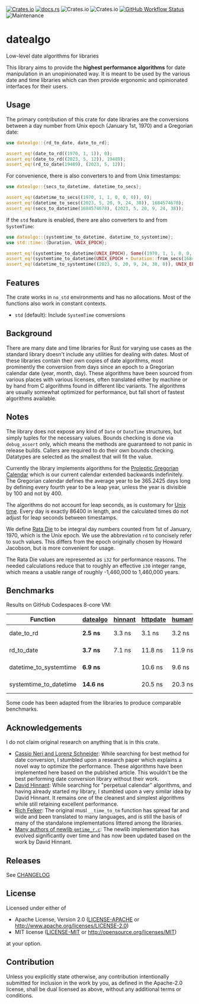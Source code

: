 [![Crates.io](https://img.shields.io/crates/v/datealgo)](https://crates.io/crates/datealgo)
[![docs.rs](https://img.shields.io/docsrs/datealgo)](https://docs.rs/datealgo/latest/datealgo/)
![Crates.io](https://img.shields.io/crates/l/datealgo)
![Crates.io](https://img.shields.io/crates/d/datealgo)
[![GitHub Workflow Status](https://github.com/nakedible/datealgo-rs/actions/workflows/ci.yml/badge.svg)](https://github.com/nakedible/datealgo-rs/actions/workflows/ci.yml)
![Maintenance](https://img.shields.io/maintenance/yes/2023)

# datealgo

Low-level date algorithms for libraries

This library aims to provide the **highest performance algorithms** for date
manipulation in an unopinionated way. It is meant to be used by the various
date and time libraries which can then provide ergonomic and opinionated
interfaces for their users.

## Usage

The primary contribution of this crate for date libraries are the
conversions between a day number from Unix epoch (January 1st, 1970) and a
Gregorian date:

```rust
use datealgo::{rd_to_date, date_to_rd};

assert_eq!(date_to_rd((1970, 1, 1)), 0);
assert_eq!(date_to_rd((2023, 5, 12)), 19489);
assert_eq!(rd_to_date(19489), (2023, 5, 12));
```

For convenience, there is also converters to and from Unix timestamps:

```rust
use datealgo::{secs_to_datetime, datetime_to_secs};

assert_eq!(datetime_to_secs((1970, 1, 1, 0, 0, 0)), 0);
assert_eq!(datetime_to_secs((2023, 5, 20, 9, 24, 38)), 1684574678);
assert_eq!(secs_to_datetime(1684574678), (2023, 5, 20, 9, 24, 38));
```

If the `std` feature is enabled, there are also converters to and from
`SystemTime`:

```rust
use datealgo::{systemtime_to_datetime, datetime_to_systemtime};
use std::time::{Duration, UNIX_EPOCH};

assert_eq!(systemtime_to_datetime(UNIX_EPOCH), Some((1970, 1, 1, 0, 0, 0, 0)));
assert_eq!(systemtime_to_datetime(UNIX_EPOCH + Duration::from_secs(1684574678)), Some((2023, 5, 20, 9, 24, 38, 0)));
assert_eq!(datetime_to_systemtime((2023, 5, 20, 9, 24, 38, 0)), UNIX_EPOCH + Duration::from_secs(1684574678));
```

## Features

The crate works in `no_std` environments and has no allocations. Most of the
functions also work in constant contexts.

- `std` (default): Include `SystemTime` conversions

## Background

There are many date and time libraries for Rust for varying use cases as the
standard library doesn't include any utilities for dealing with dates. Most
of these libraries contain their own copies of date algorithms, most
prominently the conversion from days since an epoch to a Gregorian calendar
date (year, month, day). These algorithms have been sourced from various
places with various licenses, often translated either by machine or by hand
from C algorithms found in different libc variants. The algorithms are
usually somewhat optimized for performance, but fall short of fastest
algorithms available.

## Notes

The library does not expose any kind of `Date` or `DateTime` structures, but
simply tuples for the necessary values. Bounds checking is done via
`debug_assert` only, which means the methods are guaranteed to not panic in
release builds. Callers are required to do their own bounds checking.
Datatypes are selected as the smallest that will fit the value.

Currently the library implements algorithms for the [Proleptic Gregorian
Calendar](https://en.wikipedia.org/wiki/Proleptic_Gregorian_calendar) which
is our current calendar extended backwards indefinitely. The Gregorian
calendar defines the average year to be 365.2425 days long by defining every
fourth year to be a leap year, unless the year is divisible by 100 and not
by 400.

The algorithms do not account for leap seconds, as is customary for [Unix
time](https://en.wikipedia.org/wiki/Unix_time). Every day is exactly 86400
in length, and the calculated times do not adjust for leap seconds between
timestamps.

We define [Rata Die](https://en.wikipedia.org/wiki/Rata_Die) to be integral
day numbers counted from 1st of January, 1970, which is the Unix epoch. We
use the abbreviation `rd` to concisely refer to such values. This differs
from the epoch originally chosen by Howard Jacobson, but is more convenient
for usage.

The Rata Die values are represented as `i32` for performance reasons. The
needed calculations reduce that to roughly an effective `i30` integer range,
which means a usable range of roughly -1,460,000 to 1,460,000 years.

## Benchmarks

Results on GitHub Codespaces 8-core VM:

| Function               | [datealgo](https://github.com/nakedible/datealgo-rs) | [hinnant](https://howardhinnant.github.io/date_algorithms.html) | [httpdate](https://github.com/pyfisch/httpdate) | [humantime](https://github.com/tailhook/humantime) | [time](https://github.com/time-rs/time) | [chrono](https://github.com/chronotope/chrono) |
| ---------------------- | ------------- | --------- | --------- | --------- | --------- | --------- |
| date_to_rd             | **2.5 ns**    | 3.3 ns    | 3.1 ns    | 3.2 ns    | 17.7 ns   | 7.4 ns    |
| rd_to_date             | **3.7 ns**    | 7.1 ns    | 11.8 ns   | 11.9 ns   | 18.7 ns   | 8.7 ns    |
| datetime_to_systemtime | **6.9 ns**    |           | 10.6 ns   | 9.6 ns    | 58.9 ns   | 50.7 ns   |
| systemtime_to_datetime | **14.6 ns**   |           | 20.5 ns   | 20.3 ns   | 57.0 ns   | 228.2 ns  |

Some code has been adapted from the libraries to produce comparable
benchmarks.

## Acknowledgements

I do not claim original research on anything that is in this crate.

- [Cassio Neri and Lorenz
  Schneider](https://onlinelibrary.wiley.com/doi/full/10.1002/spe.3172):
  While searching for best method for date conversion, I stumbled upon a
  research paper which explains a novel way to optimize the performance.
  These algorithms have been implemented here based on the published
  article. This wouldn't be the best performing date conversion library
  without their work.
- [David Hinnant](https://howardhinnant.github.io/date_algorithms.html):
  While searching for "perpetual calendar" algorithms, and having already
  started my library, I stumbled upon a very similar idea by David Hinnant.
  It remains one of the cleanest and simplest algorithms while still
  retaining excellent performance.
- [Rich
  Felker](https://git.musl-libc.org/cgit/musl/tree/src/time/__secs_to_tm.c):
  The original musl `__time_to_tm` function has spread far and wide and been
  translated to many languages, and is still the basis of many of the
  standalone implementations littered among the libraries.
- [Many authors of newlib
  `gmtime_r.c`](https://sourceware.org/git/?p=newlib-cygwin.git;a=blob;f=newlib/libc/time/gmtime_r.c;hb=HEAD):
  The newlib implementation has evolved significantly over time and has now
  been updated based on the work by David Hinnant.

## Releases

See [CHANGELOG](CHANGELOG.md)

## License

Licensed under either of

 * Apache License, Version 2.0
   ([LICENSE-APACHE](LICENSE-APACHE) or http://www.apache.org/licenses/LICENSE-2.0)
 * MIT license
   ([LICENSE-MIT](LICENSE-MIT) or http://opensource.org/licenses/MIT)

at your option.

## Contribution

Unless you explicitly state otherwise, any contribution intentionally submitted
for inclusion in the work by you, as defined in the Apache-2.0 license, shall be
dual licensed as above, without any additional terms or conditions.

